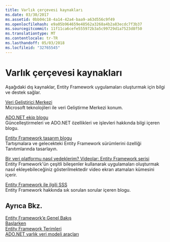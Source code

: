 ```yaml
---
title: Varlık çerçevesi kaynakları
ms.date: 03/30/2017
ms.assetid: 0bb04c18-4a14-42a4-baa9-a63d556c9f49
ms.openlocfilehash: e9a05b964659e48562a3268a4b2a83ecdc7f3b37
ms.sourcegitcommit: 11f11ca6cefe555972b3a5c99729d1a7523d8f50
ms.translationtype: MT
ms.contentlocale: tr-TR
ms.lasthandoff: 05/03/2018
ms.locfileid: "32765545"
---
```

# <a name="entity-framework-resources"></a>Varlık çerçevesi kaynakları
Aşağıdaki dış kaynaklar, Entity Framework uygulamaları oluşturmak için bilgi ve destek sağlar.  
  
 [Veri Geliştirici Merkezi](http://go.microsoft.com/fwlink/?LinkId=213876)  
 Microsoft teknolojileri ile veri Geliştirme Merkezi konum.  
  
 [ADO.NET ekip blogu](http://go.microsoft.com/fwlink/?LinkId=91905)  
 Güncelleştirmeleri ve ADO.NET özellikleri ve işlevleri hakkında bilgi içeren blogu.  
  
 [Entity Framework tasarım blogu](http://go.microsoft.com/fwlink/?LinkId=186888)  
 Tartışmalara ve gelecekteki Entity Framework sürümlerini özelliği Tanıtımlarında tasarlayın.  
  
 [Bir veri platformu nasıl yedeklerim? Videolar: Entity Framework serisi](http://go.microsoft.com/fwlink/?LinkId=124600)  
 Entity Framework'ün çeşitli bileşenler kullanarak uygulamaları oluşturmak nasıl ekleyebileceğiniz gösterilmektedir video ekran atamaları kümesini içerir.  
  
 [Entity Framework ile ilgili SSS](http://go.microsoft.com/fwlink/?LinkID=213877)  
 Entity Framework hakkında sık sorulan sorular içeren blogu.  
  
## <a name="see-also"></a>Ayrıca Bkz.  
 [Entity Framework’e Genel Bakış](../../../../../docs/framework/data/adonet/ef/overview.md)  
 [Başlarken](../../../../../docs/framework/data/adonet/ef/getting-started.md)  
 [Entity Framework Terimleri](../../../../../docs/framework/data/adonet/ef/terminology.md)  
 [ADO.NET varlık veri modeli araçları](http://msdn.microsoft.com/library/91076853-0881-421b-837a-f582f36be527)
